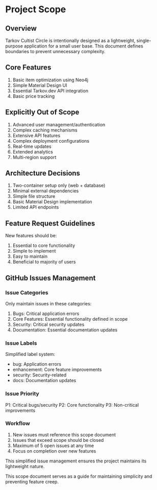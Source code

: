 # Project Scope

## Overview
Tarkov Cultist Circle is intentionally designed as a lightweight, single-purpose application for a small user base. This document defines boundaries to prevent unnecessary complexity.

## Core Features
1. Basic item optimization using Neo4j
2. Simple Material Design UI
3. Essential Tarkov.dev API integration
4. Basic price tracking

## Explicitly Out of Scope
1. Advanced user management/authentication
2. Complex caching mechanisms
3. Extensive API features
4. Complex deployment configurations
5. Real-time updates
6. Extended analytics
7. Multi-region support

## Architecture Decisions
1. Two-container setup only (web + database)
2. Minimal external dependencies
3. Simple file structure
4. Basic Material Design implementation
5. Limited API endpoints

## Feature Request Guidelines
New features should be:
1. Essential to core functionality
2. Simple to implement
3. Easy to maintain
4. Beneficial to majority of users

## GitHub Issues Management

### Issue Categories
Only maintain issues in these categories:
1. Bugs: Critical application errors
2. Core Features: Essential functionality defined in scope
3. Security: Critical security updates
4. Documentation: Essential documentation updates

### Issue Labels
Simplified label system:
- bug: Application errors
- enhancement: Core feature improvements
- security: Security-related
- docs: Documentation updates

### Issue Priority
P1: Critical bugs/security
P2: Core functionality
P3: Non-critical improvements

### Workflow
1. New issues must reference this scope document
2. Issues that exceed scope should be closed
3. Maximum of 5 open issues at any time
4. Focus on completion over new features

This simplified issue management ensures the project maintains its lightweight nature.

This scope document serves as a guide for maintaining simplicity and preventing feature creep.